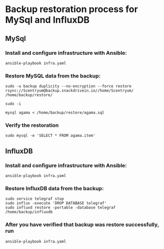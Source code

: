 # Backup restoration process for MySql and InfluxDB

## MySql
### Install and configure infrastructure with Ansible:

    ansible-playbook infra.yaml

### Restore MySQL data from the backup:


    sudo -u backup duplicity --no-encryption --force restore rsync://Scentryum@backup.snackdrivein.io//home/Scentryum/ /home/backup/restore/

    sudo -i

    mysql agama < /home/backup/restore/agama.sql

### Verify the restoration

    sudo mysql -e 'SELECT * FROM agama.item'

## InfluxDB

### Install and configure infrastructure with Ansible:

    ansible-playbook infra.yaml

### Restore InfluxDB data from the backup:

    sudo service telegraf stop
    sudo influx -execute 'DROP DATABASE telegraf'
    sudo influxd restore -portable -database telegraf /home/backup/influxdb

### After you have verified that backup was restore successfully, run

    ansible-playbook infra.yaml

